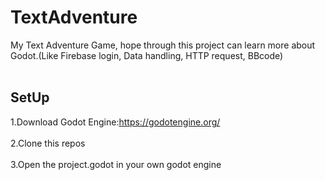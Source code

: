 # TextAdventure
My Text Adventure Game, hope through this project can learn more about Godot.(Like Firebase login, Data handling, HTTP request, BBcode)
<br><br/>
## SetUp
1.Download Godot Engine:https://godotengine.org/
<br><br/>
2.Clone this repos
<br><br/>
3.Open the project.godot in your own godot engine 
